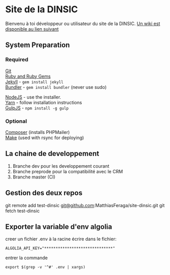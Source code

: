 # Site de la DINSIC


Bienvenu à toi développeur ou utilisateur du site de la DINSIC.
[Un wiki est disponible au lien suivant](https://github.com/MatthiasFeraga/site-dinsic/wiki)

## System Preparation

### Required
[Git](https://git-scm.com)  
[Ruby and Ruby Gems](https://rvm.io/rvm/install)  
[Jekyll](http://jekyllrb.com/) - `gem install jekyll`  
[Bundler](http://bundler.io/) - `gem install bundler` (never use sudo)  

[NodeJS](http://nodejs.org) - use the installer.  
[Yarn](https://yarnpkg.com/en/docs/install) - follow installation instructions  
[GulpJS](https://github.com/gulpjs/gulp) - `npm install -g gulp` 

### Optional
[Composer](https://getcomposer.org) (installs PHPMailer)  
[Make](https://www.gnu.org/software/make) (used with rsync for deploying)  



## La chaine de developpement

1. Branche dev pour les developpement courant
2. Branche preprode pour la compatibilité avec le CRM
3. Branche master (CI)

## Gestion des deux repos

git remote add test-dinsic git@github.com:MatthiasFeraga/site-dinsic.git
git fetch test-dinsic


## Exporter la variable d'env algolia
creer un fichier .env à la racine
écrire dans le fichier: 

    ALGOLIA_API_KEY="******************************"
    
entrer la commande

    export $(grep -v '^#' .env | xargs)
